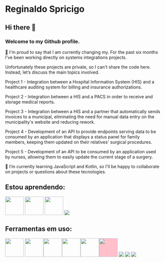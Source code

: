 # Reginaldo Spricigo

## Hi there 👋

### Welcome to my Github profile.

🔭 I'm proud to say that I am currently changing my. For the past six months I've been working directly on systems integrations projects.
</p>
Unfortunately these projects are private, so I can't share the code here. Instead, let’s discuss the main topics involved.
</p>
Project 1 - Integration between a Hospital Information System (HIS) and a healthcare auditing system for billing and insurance authorizations.
</p>
Project 2 - Integration between a HIS and a PACS in order to receive and storage medical reports.
</p>
Project 3 - Integration between a HIS and a partner that automatically sends invoices to a municipal, eliminating the need for manual data entry on the municipality's website and reducing rework.
</p>
Project 4 - Development of an API to provide endpoints serving data to be consumed by an application that displays a status panel for family members, keeping them updated on their relatives' surgical procedures.
</p>
Project 5 - Development of an API to be consumed by an application used by nurses, allowing them to easily update the current stage of a surgery.
</p>

</p>
🌱 I’m currently learning JavaScript and Kotlin, so I'll be happy to collaborate on projects or questions about these tecnologies.

## Estou aprendendo:

<img loading="lazy" src="https://cdn.jsdelivr.net/gh/devicons/devicon@latest/icons/javascript/javascript-original.svg" width="60" height="60" />  <img loading="lazy" src="https://cdn.jsdelivr.net/gh/devicons/devicon@latest/icons/java/java-original.svg" width="60" height="60" /> <img loading="lazy" src="https://cdn.jsdelivr.net/gh/devicons/devicon@latest/icons/kotlin/kotlin-plain-wordmark.svg" width="60" height="60" /> <img src="https://cdn.jsdelivr.net/gh/devicons/devicon@latest/icons/react/react-original-wordmark.svg" />

## Ferramentas em uso:

<img loading="lazy" src="https://cdn.jsdelivr.net/gh/devicons/devicon@latest/icons/git/git-original.svg" width="60" height="60" /> <img loading="lazy" src="https://cdn.jsdelivr.net/gh/devicons/devicon@latest/icons/vscode/vscode-original-wordmark.svg" width="60" height="60" /><img loading="lazy" loading="lazy" src="https://cdn.jsdelivr.net/gh/devicons/devicon@latest/icons/sqldeveloper/sqldeveloper-original.svg" width="60" height="60" /><img loading="lazy" src="https://cdn.jsdelivr.net/gh/devicons/devicon@latest/icons/intellij/intellij-original.svg" width="60" height="60" /><img loading="lazy" src="https://cdn.jsdelivr.net/gh/devicons/devicon@latest/icons/postman/postman-original.svg" width="60" height="60" /><img style="background-color:pink" loading="lazy" src="https://cdn.jsdelivr.net/gh/devicons/devicon@latest/icons/github/github-original-wordmark.svg" width="60" height="60" /> <img src="https://cdn.jsdelivr.net/gh/devicons/devicon@latest/icons/nodejs/nodejs-plain-wordmark.svg" /> <img src="https://cdn.jsdelivr.net/gh/devicons/devicon@latest/icons/gitlab/gitlab-plain-wordmark.svg" /> <img src="https://cdn.jsdelivr.net/gh/devicons/devicon@latest/icons/azuredevops/azuredevops-original.svg" />
<!--
**rspricigo/rspricigo** is a ✨ _special_ ✨ repository because its `README.md` (this file) appears on your GitHub profile.

Here are some ideas to get you started:

- 🔭 I’m currently working on ...
- 🌱 I’m currently learning ...
- 👯 I’m looking to collaborate on ...
- 🤔 I’m looking for help with ...
- 💬 Ask me about ...
- 📫 How to reach me: ...
- 😄 Pronouns: ...
- ⚡ Fun fact: ...
-->
